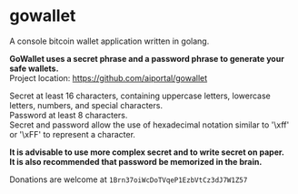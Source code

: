 # gowallet

A console bitcoin wallet application written in golang. 

**GoWallet uses a secret phrase and a password phrase to generate your safe wallets.**  
Project location: https://github.com/aiportal/gowallet

Secret at least 16 characters, containing uppercase letters, lowercase letters, numbers, and special characters.  
Password at least 8 characters.  
Secret and password allow the use of hexadecimal notation similar to '\xff' or '\xFF' to represent a character.  

**It is advisable to use more complex secret and to write secret on paper.**  
**It is also recommended that password be memorized in the brain.**

Donations are welcome at <code>1Brn37oiWcDoTVqeP1EzbVtCz3dJ7W1Z57</code>
